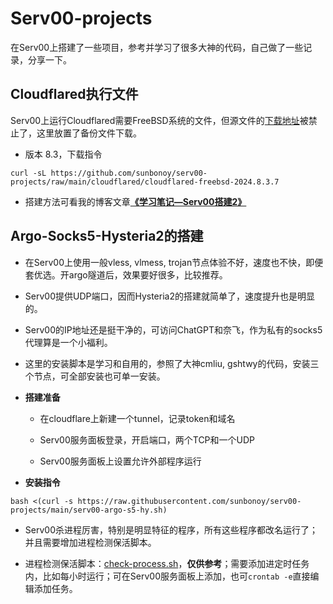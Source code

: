 # Serv00-projects

在Serv00上搭建了一些项目，参考并学习了很多大神的代码，自己做了一些记录，分享一下。

## Cloudflared执行文件

Serv00上运行Cloudflared需要FreeBSD系统的文件，但源文件的[下载地址](https://cloudflared.bowring.uk/binaries/)被禁止了，这里放置了备份文件下载。

- 版本 8.3，下载指令

```
curl -sL https://github.com/sunbonoy/serv00-projects/raw/main/cloudflared/cloudflared-freebsd-2024.8.3.7
```

- 搭建方法可看我的博客文章[**《学习笔记—Serv00搭建2》**](https://boblog.us.kg/post/xue-xi-bi-ji--Serv00-da-jian-2.html)

## Argo-Socks5-Hysteria2的搭建

- 在Serv00上使用一般vless, vlmess, trojan节点体验不好，速度也不快，即便套优选。开argo隧道后，效果要好很多，比较推荐。

- Serv00提供UDP端口，因而Hysteria2的搭建就简单了，速度提升也是明显的。

- Serv00的IP地址还是挺干净的，可访问ChatGPT和奈飞，作为私有的socks5代理算是一个小福利。

- 这里的安装脚本是学习和自用的，参照了大神cmliu, gshtwy的代码，安装三个节点，可全部安装也可单一安装。

- **搭建准备**
  
  - 在cloudflare上新建一个tunnel，记录token和域名
  
  - Serv00服务面板登录，开启端口，两个TCP和一个UDP
  
  - Serv00服务面板上设置允许外部程序运行

- **安装指令**

```
bash <(curl -s https://raw.githubusercontent.com/sunbonoy/serv00-projects/main/serv00-argo-s5-hy.sh)
```

- Serv00杀进程厉害，特别是明显特征的程序，所有这些程序都改名运行了；并且需要增加进程检测保活脚本。

- 进程检测保活脚本：[check-process.sh](https://github.com/sunbonoy/serv00-projects/blob/main/check-process.sh)，**仅供参考**；需要添加进定时任务内，比如每小时运行；可在Serv00服务面板上添加，也可`crontab -e`直接编辑添加任务。
